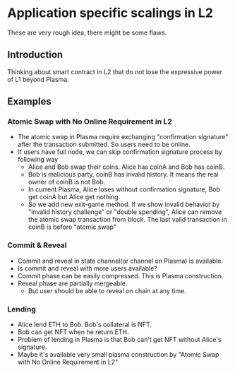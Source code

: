 # Application specific scalings in L2

These are very rough idea, there might be some flaws.

## Introduction

Thinking about smart contract in L2 that do not lose the expressive power of L1 beyond Plasma.

## Examples

### Atomic Swap with No Online Requirement in L2

* The atomic swap in Plasma require exchanging "confirmation signature" after the transaction submitted. So users need to be online.
* If users have full node, we can skip confirmation signature process by following way
  * Alice and Bob swap their coins. Alice has coinA and Bob has coinB.
  * Bob is malicious party, coinB has invalid history. It means the real owner of coinB is not Bob.
  * In current Plasma, Alice loses without confirmation signature, Bob get coinA but Alice get nothing.
  * So we add new exit-game method. If we show invalid behavior by "invalid history challenge" or "double spending", Alice can remove the atomic swap transaction from block. The last valid transaction in coinB is before "atomic swap"

### Commit & Reveal

* Commit and reveal in state channel(or channel on Plasma) is available.
* Is commit and reveal with more users available?
* Commit phase can be easily compressed. This is Plasma construction.
* Reveal phase are partially mergeable.
  * But user should be able to reveal on chain at any time.

### Lending

* Alice lend ETH to Bob. Bob's collateral is NFT.
* Bob can get NFT when he return ETH.
* Problem of lending in Plasma is that Bob can't get NFT without Alice's signature.
* Maybe it's available very small plasma construction by "Atomic Swap with No Online Requirement in L2"
